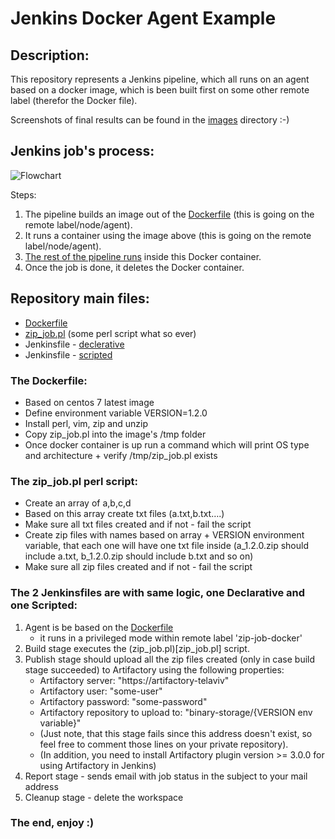 # Jenkins Docker Agent Example

## Description:

This repository represents a Jenkins pipeline, which all runs on an agent based on a docker image, 
which is been built first on some other remote label (therefor the Docker file).  
  
Screenshots of final results can be found in the [images](images) directory :-) 

## Jenkins job's process:
![Flowchart](https://yuml.me/diagram/plain/activity/(Build%20Docker%20Image)-%3E(Run%20Container)-%3E(Run%20Pipeline%20In%20The%20Container)-%3E(Delete%20The%20Container).png)

Steps:
1. The pipeline builds an image out of the [Dockerfile](Dockerfile) (this is going on the remote label/node/agent).
2. It runs a container using the image above (this is going on the remote label/node/agent).
3. [The rest of the pipeline runs](#the-2-jenkinsfiles-are-with-same-logic-one-declarative-and-one-scripted) inside this Docker container.
4. Once the job is done, it deletes the Docker container.  


## Repository main files:
* [Dockerfile](Dockerfile)
* [zip_job.pl](zip_job.pl) (some perl script what so ever)
* Jenkinsfile - [declerative](Jenkinsfile)
* Jenkinsfile - [scripted](Jenkinsfile_Scripted)


### The Dockerfile:
* Based on centos 7 latest image
* Define environment variable VERSION=1.2.0
* Install perl, vim, zip and unzip
* Copy zip_job.pl into the image's /tmp folder
* Once docker container is up run a command which will print OS type and architecture + verify /tmp/zip_job.pl exists

### The zip_job.pl perl script:
* Create an array of a,b,c,d
* Based on this array create txt files (a.txt,b.txt….)
* Make sure all txt files created and if not - fail the script
* Create zip files with names based on array + VERSION environment variable, that each one will have one txt file inside (a_1.2.0.zip should include a.txt, b_1.2.0.zip should include b.txt  and so on)
* Make sure all zip files created and if not - fail the script 

### The 2 Jenkinsfiles are with same logic, one Declarative and one Scripted:
1. Agent is be based on the [Dockerfile](Dockerfile)
    * it runs in a privileged mode within remote label 'zip-job-docker'
2. Build stage executes the (zip_job.pl)[zip_job.pl] script.
3. Publish stage should upload all the zip files created (only in case build stage succeeded) to Artifactory using the following properties:
    * Artifactory server: "https://artifactory-telaviv"
    * Artifactory user: "some-user"
    * Artifactory password: "some-password"
    * Artifactory repository to upload to: "binary-storage/{VERSION env variable}"
    * (Just note, that this stage fails since this address doesn't exist, so feel free to comment those lines on your private repository).
    * (In addition, you need to install Artifactory plugin version >= 3.0.0 for using Artifactory in Jenkins)
4. Report stage - sends email with job status in the subject to your mail address
5. Cleanup stage - delete the workspace


### The end, enjoy :)

